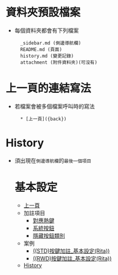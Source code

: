 # <div id="folder">資料夾預設檔案</div>
* 每個資料夾都會有下列檔案    

        _sidebar.md (側邊導航欄)
        README.md (頁面)
        history.md (變更記錄)
        attachment (附件資料夾)(可沒有)

# <div id="back-btn">上一頁的連結寫法</div>
* 若檔案會被多個檔案呼叫時的寫法

        * [上一頁]({back})

# <div id="history">History</div>
* 須出現在`側邊導航欄`的`最後一個項目`

    # 基本設定
    * [上一頁](../README.md)
    * 加註項目
        * [對應熱鍵](README.md#hotkey)
        * [系統按鈕](README.md#sysbtn)
        * [隱藏按鈕類別](README.md#hidebtn)
    * 案例
        * [((STD)按鍵加註_基本設定(Rita))](Example/FX999500001767.md)
        * [((RWD)按鍵加註_基本設定(Rita))](Example/FX999500001768.md)
    * [History](history.md)

